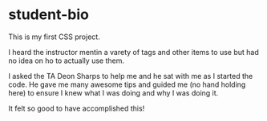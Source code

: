 # student-bio

This is my first CSS project.

I heard the instructor mentin a varety of tags and other items to use but had no idea on ho to actually use them.

I asked the TA Deon Sharps to help me and he sat with me as I started the code. He gave me many awesome tips and guided me (no hand holding here) to ensure I knew what I was doing and why I was doing it.

It felt so good to have accomplished this!